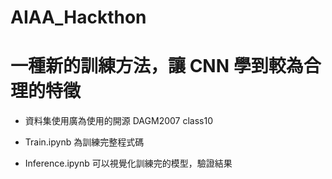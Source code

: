 # AIAA_Hackthon

# 一種新的訓練方法，讓 CNN 學到較為合理的特徵

* 資料集使用廣為使用的開源 DAGM2007 class10

* Train.ipynb 為訓練完整程式碼

* Inference.ipynb 可以視覺化訓練完的模型，驗證結果




